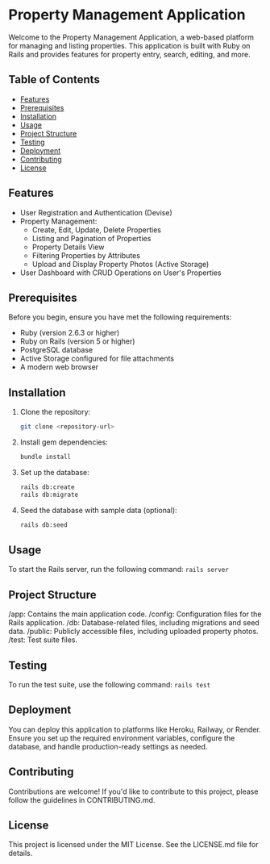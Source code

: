 # Property Management Application

Welcome to the Property Management Application, a web-based platform for managing and listing properties. This application is built with Ruby on Rails and provides features for property entry, search, editing, and more.

## Table of Contents
- [Features](#features)
- [Prerequisites](#prerequisites)
- [Installation](#installation)
- [Usage](#usage)
- [Project Structure](#project-structure)
- [Testing](#testing)
- [Deployment](#deployment)
- [Contributing](#contributing)
- [License](#license)

## Features

- User Registration and Authentication (Devise)
- Property Management:
  - Create, Edit, Update, Delete Properties
  - Listing and Pagination of Properties
  - Property Details View
  - Filtering Properties by Attributes
  - Upload and Display Property Photos (Active Storage)
- User Dashboard with CRUD Operations on User's Properties

## Prerequisites

Before you begin, ensure you have met the following requirements:
- Ruby (version 2.6.3 or higher)
- Ruby on Rails (version 5 or higher)
- PostgreSQL database
- Active Storage configured for file attachments
- A modern web browser

## Installation

1. Clone the repository:
    ```bash
    git clone <repository-url>

2. Install gem dependencies:
    ```bash
    bundle install

3. Set up the database:
    ```bash
    rails db:create
    rails db:migrate

4. Seed the database with sample data (optional):
    ```bash
    rails db:seed

## Usage
To start the Rails server, run the following command:
    ```
    rails server
    ```

## Project Structure
/app: Contains the main application code.
/config: Configuration files for the Rails application.
/db: Database-related files, including migrations and seed data.
/public: Publicly accessible files, including uploaded property photos.
/test: Test suite files.

## Testing
To run the test suite, use the following command:
    ```
    rails test
    ```
## Deployment
You can deploy this application to platforms like Heroku, Railway, or Render. Ensure you set up the required environment variables, configure the database, and handle production-ready settings as needed.

## Contributing
Contributions are welcome! If you'd like to contribute to this project, please follow the guidelines in CONTRIBUTING.md.

## License
This project is licensed under the MIT License. See the LICENSE.md file for details.
